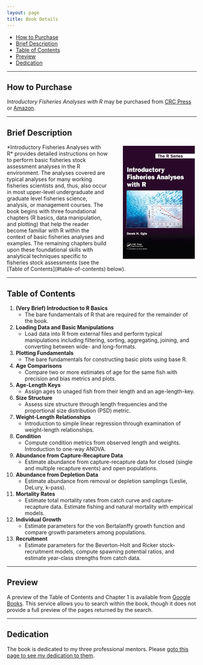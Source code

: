 ```yaml
---
layout: page
title: Book Details
---
```


* [How to Purchase](#how-to-purchase)
* [Brief Description](#brief-description)
* [Table of Contents](#table-of-contents)
* [Preview](#preview)
* [Dedication](dedication.html)

----

## How to Purchase
*Introductory Fisheries Analyses with R* may be purchased from [CRC Press](https://www.crcpress.com/Introductory-Fisheries-Analyses-with-R/Ogle/9781482235203) or [Amazon](http://www.amazon.com/Introductory-Fisheries-Analyses-Chapman-Hall/dp/148223520X/).

----

## Brief Description
<img style="float: right; margin: 5px 5px 15px 20px; padding-left: 20px" src="../img/IFARCover_large.JPG" height="300px" />
*Introductory Fisheries Analyses with R* provides detailed instructions on how to perform basic fisheries stock assessment analyses in the R environment. The analyses covered are typical analyses for many working fisheries scientists and, thus, also occur in most upper-level undergraduate and graduate level fisheries science, analysis, or management courses. The book begins with three foundational chapters (R basics, data manipulation, and plotting) that help the reader become familiar with R within the context of basic fisheries analyses and examples.  The remaining chapters build upon these foundational skills with analytical techniques specific to fisheries stock assessments (see the [Table of Contents](#table-of-contents) below).

----

## Table of Contents

1. **(Very Brief) Introduction to R Basics**
    * The bare fundamentals of R that are required for the remainder of the book.
1. **Loading Data and Basic Manipulations**
    * Load data into R from external files and perform typical manipulations including filtering, sorting, aggregating, joining, and converting between wide- and long-formats.
1. **Plotting Fundamentals**
    * The bare fundamentals for constructing basic plots using base R.
1. **Age Comparisons**
    * Compare two or more estimates of age for the same fish with precision and bias metrics and plots.
1. **Age-Length Keys**
    * Assign ages to unaged fish from their length and an age-length-key.
1. **Size Structure**
    * Assess size structure through length frequencies and the proportional size distribution (PSD) metric.
1. **Weight-Length Relationships**
    * Introduction to simple linear regression through examination of weight-length relationships.
1. **Condition**
    * Compute condition metrics from observed length and weights.  Introduction to one-way ANOVA.
1. **Abundance from Capture-Recapture Data**
    * Estimate abundance from capture-recapture data for closed (single and multiple recapture events) and open populations.
1. **Abundance from Depletion Data**
    * Estimate abundance from removal or depletion samplings (Leslie, DeLury, k-pass).
1. **Mortality Rates**
    * Estimate total mortality rates from catch curve and capture-recapture data.  Estimate fishing and natural mortality with empirical models.
1. **Individual Growth**
    * Estimate parameters for the von Bertalanffy growth function and compare growth parameters among populations.
1. **Recruitment**
    * Estimate parameters for the Beverton-Holt and Ricker stock-recruitment models, compute spawning potential ratios, and estimate year-class strengths from catch data.

----

## Preview

A preview of the Table of Contents and Chapter 1 is available from [Google Books](https://books.google.com/books?id=KTo0CwAAQBAJ&printsec=frontcover#v=onepage&q&f=false).  This service allows you to search within the book, though it does not provide a full preview of the pages returned by the search.

----

## Dedication

The book is dedicated to my three professional mentors.  Please [goto this page to see my dedication to them](dedication.html).
